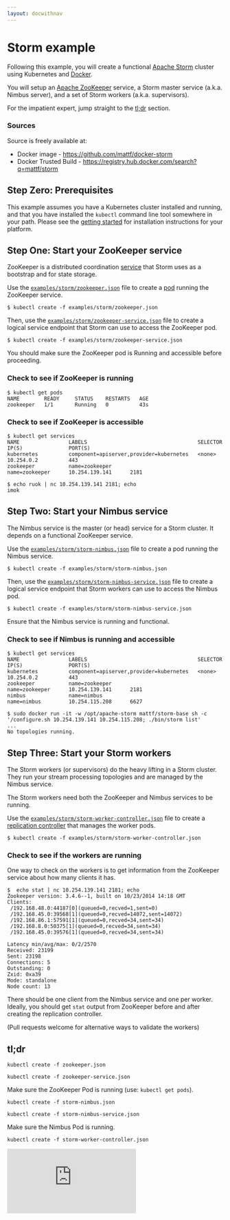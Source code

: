 ```yaml
---
layout: docwithnav
---
```

<!-- BEGIN MUNGE: UNVERSIONED_WARNING -->


<!-- END MUNGE: UNVERSIONED_WARNING -->
# Storm example

Following this example, you will create a functional [Apache
Storm](http://storm.apache.org/) cluster using Kubernetes and
[Docker](http://docker.io).

You will setup an [Apache ZooKeeper](http://zookeeper.apache.org/)
service, a Storm master service (a.k.a. Nimbus server), and a set of
Storm workers (a.k.a. supervisors).

For the impatient expert, jump straight to the [tl;dr](#tldr)
section.

### Sources

Source is freely available at:
* Docker image - https://github.com/mattf/docker-storm
* Docker Trusted Build - https://registry.hub.docker.com/search?q=mattf/storm

## Step Zero: Prerequisites

This example assumes you have a Kubernetes cluster installed and
running, and that you have installed the ```kubectl``` command line
tool somewhere in your path. Please see the [getting
started](../../docs/getting-started-guides/README.html) for installation
instructions for your platform.

## Step One: Start your ZooKeeper service

ZooKeeper is a distributed coordination [service](../../docs/user-guide/services.html) that Storm uses as a
bootstrap and for state storage.

Use the [`examples/storm/zookeeper.json`](zookeeper.json) file to create a [pod](../../docs/user-guide/pods.html) running
the ZooKeeper service.

```shell
$ kubectl create -f examples/storm/zookeeper.json
```

Then, use the [`examples/storm/zookeeper-service.json`](zookeeper-service.json) file to create a
logical service endpoint that Storm can use to access the ZooKeeper
pod.

```shell
$ kubectl create -f examples/storm/zookeeper-service.json
```

You should make sure the ZooKeeper pod is Running and accessible
before proceeding.

### Check to see if ZooKeeper is running

```shell
$ kubectl get pods
NAME        READY     STATUS    RESTARTS   AGE
zookeeper   1/1       Running   0          43s
```

### Check to see if ZooKeeper is accessible

```shell
$ kubectl get services
NAME                LABELS                                    SELECTOR            IP(S)               PORT(S)
kubernetes          component=apiserver,provider=kubernetes   <none>              10.254.0.2          443
zookeeper           name=zookeeper                            name=zookeeper      10.254.139.141      2181

$ echo ruok | nc 10.254.139.141 2181; echo
imok
```

## Step Two: Start your Nimbus service

The Nimbus service is the master (or head) service for a Storm
cluster. It depends on a functional ZooKeeper service.

Use the [`examples/storm/storm-nimbus.json`](storm-nimbus.json) file to create a pod running
the Nimbus service.

```shell
$ kubectl create -f examples/storm/storm-nimbus.json
```

Then, use the [`examples/storm/storm-nimbus-service.json`](storm-nimbus-service.json) file to
create a logical service endpoint that Storm workers can use to access
the Nimbus pod.

```shell
$ kubectl create -f examples/storm/storm-nimbus-service.json
```

Ensure that the Nimbus service is running and functional.

### Check to see if Nimbus is running and accessible

```shell
$ kubectl get services
NAME                LABELS                                    SELECTOR            IP(S)               PORT(S)
kubernetes          component=apiserver,provider=kubernetes   <none>              10.254.0.2          443
zookeeper           name=zookeeper                            name=zookeeper      10.254.139.141      2181
nimbus              name=nimbus                               name=nimbus         10.254.115.208      6627

$ sudo docker run -it -w /opt/apache-storm mattf/storm-base sh -c '/configure.sh 10.254.139.141 10.254.115.208; ./bin/storm list'
...
No topologies running.
```

## Step Three: Start your Storm workers

The Storm workers (or supervisors) do the heavy lifting in a Storm
cluster. They run your stream processing topologies and are managed by
the Nimbus service.

The Storm workers need both the ZooKeeper and Nimbus services to be
running.

Use the [`examples/storm/storm-worker-controller.json`](storm-worker-controller.json) file to create a
[replication controller](../../docs/user-guide/replication-controller.html) that manages the worker pods.

```shell
$ kubectl create -f examples/storm/storm-worker-controller.json
```

### Check to see if the workers are running

One way to check on the workers is to get information from the
ZooKeeper service about how many clients it has.

```shell
$  echo stat | nc 10.254.139.141 2181; echo
Zookeeper version: 3.4.6--1, built on 10/23/2014 14:18 GMT
Clients:
 /192.168.48.0:44187[0](queued=0,recved=1,sent=0)
 /192.168.45.0:39568[1](queued=0,recved=14072,sent=14072)
 /192.168.86.1:57591[1](queued=0,recved=34,sent=34)
 /192.168.8.0:50375[1](queued=0,recved=34,sent=34)
 /192.168.45.0:39576[1](queued=0,recved=34,sent=34)

Latency min/avg/max: 0/2/2570
Received: 23199
Sent: 23198
Connections: 5
Outstanding: 0
Zxid: 0xa39
Mode: standalone
Node count: 13
```

There should be one client from the Nimbus service and one per
worker. Ideally, you should get ```stat``` output from ZooKeeper
before and after creating the replication controller.

(Pull requests welcome for alternative ways to validate the workers)

## tl;dr

```kubectl create -f zookeeper.json```

```kubectl create -f zookeeper-service.json```

Make sure the ZooKeeper Pod is running (use: ```kubectl get pods```).

```kubectl create -f storm-nimbus.json```

```kubectl create -f storm-nimbus-service.json```

Make sure the Nimbus Pod is running.

```kubectl create -f storm-worker-controller.json```


<!-- BEGIN MUNGE: GENERATED_ANALYTICS -->
[![Analytics](https://kubernetes-site.appspot.com/UA-36037335-10/GitHub/examples/storm/README.md?pixel)]()
<!-- END MUNGE: GENERATED_ANALYTICS -->
